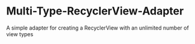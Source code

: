 # Multi-Type-RecyclerView-Adapter
A simple adapter for creating a RecyclerView with an unlimited number of view types
